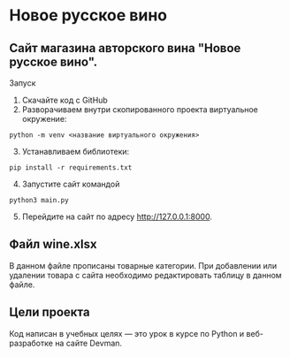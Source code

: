 # Новое русское вино

## Сайт магазина авторского вина "Новое русское вино".
Запуск

1. Скачайте код с GitHub  
2. Разворачиваем внутри скопированного проекта виртуальное окружение:
```
python -m venv <название виртуального окружения>
```

3. Устанавливаем библиотеки:
```
pip install -r requirements.txt
```

4. Запустите сайт командой 
```
python3 main.py
````
5. Перейдите на сайт по адресу http://127.0.0.1:8000.

## Файл wine.xlsx
В данном файле прописаны товарные категории. При добавлении или удалении товара с сайта необходимо редактировать таблицу в данном файле. 

## Цели проекта

Код написан в учебных целях — это урок в курсе по Python и веб-разработке на сайте Devman.
